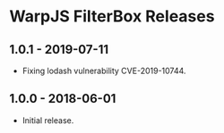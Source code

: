# WarpJS FilterBox Releases

## 1.0.1 - 2019-07-11

- Fixing lodash vulnerability CVE-2019-10744.

## 1.0.0 - 2018-06-01

- Initial release.
